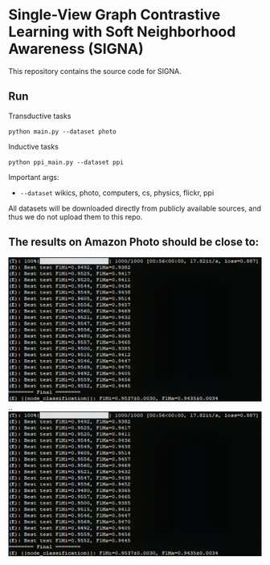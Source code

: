 # Single-View Graph Contrastive Learning with Soft Neighborhood Awareness (SIGNA)

This repository contains the source code for SIGNA. 

## Run

Transductive tasks
```shell
python main.py --dataset photo 
```

Inductive tasks
```shell
python ppi_main.py --dataset ppi
```

Important args:
* `--dataset` wikics, photo, computers, cs, physics, flickr, ppi

All datasets will be downloaded directly from publicly available sources, and thus we do not upload them to this repo.

## The results on Amazon Photo should be close to:

![example_photo.jpg](https://github.com/sunisfighting/NETON/blob/main/example_photo.jpg)
.. <img width="600" src="https://github.com/sunisfighting/NETON/blob/main/example_photo.jpg"/>

